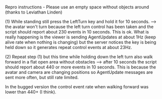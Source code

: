 Repro instructions - Please use an empty space without objects around (thanks to Leviathan Linden)

(1) While standing still press the LeftTurn key and hold it for 10 seconds. --> the avatar won't turn because the left turn control has been taken and the script should report about 230 events in 10 seconds. This is ok. What is really happening is the viewer is sending AgentUpdates at about 1Hz (keep alive rate when nothing is changing) but the server notices the key is being held down so it generates repeat control events at about 23Hz.

(2) Repeat step (1) but this time while holding down the left turn also walk forward in a flat open area without obstacles --> after 10 seconds the script should report about 440 or more events in 10 seconds. This is because the avatar and camera are changing positions so AgentUpdate messages are sent more often, but still rate limited.

In the bugged version the control event rate when walking forward was lower than 440+ (I think).
